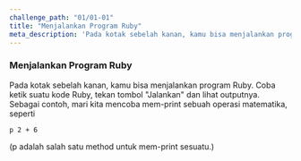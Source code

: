 ```yaml
---
challenge_path: "01/01-01"
title: "Menjalankan Program Ruby"
meta_description: 'Pada kotak sebelah kanan, kamu bisa menjalankan program Ruby. Coba ketik suatu kode Ruby, tekan tombol "Jalankan" dan lihat outputnya.'
---
```


### Menjalankan Program Ruby

Pada kotak sebelah kanan, kamu bisa menjalankan program Ruby. Coba ketik suatu kode Ruby, tekan tombol "Jalankan" dan lihat outputnya. Sebagai contoh, mari kita mencoba mem-print sebuah operasi matematika, seperti

`
    p 2 + 6
`

(p adalah salah satu method untuk mem-print sesuatu.)
